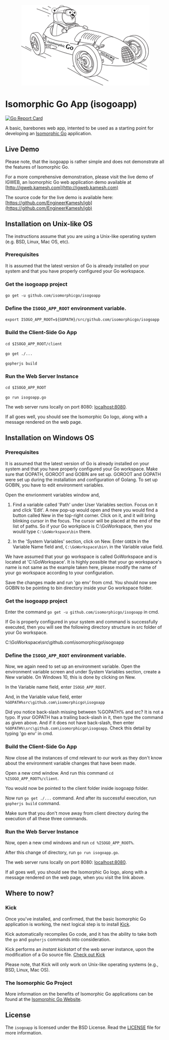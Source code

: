 <p align="center"><a href="http://isomorphicgo.org" target="_blank"><img src="https://github.com/isomorphicgo/isogoapp/blob/master/static/images/isomorphic_go_logo.png"></a></p>


# Isomorphic Go App (isogoapp)

[![Go Report Card](https://goreportcard.com/badge/github.com/isomorphicgo/isogoapp)](https://goreportcard.com/report/github.com/isomorphicgo/isogoapp)

A basic, barebones web app, intented to be used as a starting point for developing an [Isomorphic Go](http://isomorphicgo.org) application.


## Live Demo
Please note, that the isogoapp is rather simple and does not demonstrate all the features of Isomorphic Go.

For a more comprehensive demonstration, please visit the live demo of IGWEB, an Isomorphic Go web application demo available at [http://igweb.kamesh.com](http://igweb.kamesh.com)

The source code for the live demo is available here: [https://github.com/EngineerKamesh/igb](https://github.com/EngineerKamesh/igb)

## Installation on Unix-like OS

The instructions assume that you are using a Unix-like operating system (e.g. BSD, Linux, Mac OS, etc).

### Prerequisites

It is assumed that the latest version of Go is already installed on your system and that you have properly configured your Go workspace.

### Get the isogoapp project
`go get -u github.com/isomorphicgo/isogoapp`


### Define the `ISOGO_APP_ROOT` environment variable.
`export ISOGO_APP_ROOT=${GOPATH}/src/github.com/isomorphicgo/isogoapp`


### Build the Client-Side Go App
`cd $ISOGO_APP_ROOT/client`

`go get ./...`

`gopherjs build`

### Run the Web Server Instance

`cd $ISOGO_APP_ROOT`

`go run isogoapp.go`


The web server runs locally on port 8080: [localhost:8080](http://localhost:8080).

If all goes well, you should see the Isomorphic Go logo, along with a message rendered on the web page.


## Installation on Windows OS

### Prerequisites

It is assumed that the latest version of Go is already installed on your system and that you have properly configured your Go workspace. Make sure that GOPATH, GOROOT and GOBIN are set up. GOROOT and GOPATH were set up during the installation and configuration of Golang. To set up GOBIN, you have to edit environment variables.

Open the envrionment variables window and,

1. Find a variable called 'Path' under User Variables section. Focus on it and click 'Edit'. A new pop-up would open and there you would find a button called New in the top-right corner. Click on it, and it will bring blinking cursor in the focus. The cursor will be placed at the end of the list of paths. So if your Go workplace is C:\GoWorkspace, then you would type `C:\GoWorkspace\bin` there.

2. In the 'System Variables' section, click on New. Enter `GOBIN` in the Variable Name field and, `C:\GoWorkspace\bin\` in the Variable value field.

We have assumed that your go workspace is called GoWorkspace and is located at 'C:\GoWorkspace'. It is highly possible that your go workspace's name is not same as the example taken here, please modify the name of your go workspace according to your configuration.

Save the changes made and run 'go env' from cmd. You should now see GOBIN to be pointing to bin directory inside your Go workspace folder.

### Get the isogoapp project
Enter the command `go get -u github.com/isomorphicgo/isogoapp` in cmd.

If Go is properly configured in your system and command is successfully executed, then you will see the following directory structure in src folder of your Go workspace.

C:\GoWorkspace\src\github.com\isomorphicgo\isogoapp

### Define the `ISOGO_APP_ROOT` environment variable.
Now, we again need to set up an environment variable. Open the environment variable screen and under System Variables section, create a New variable. On Windows 10, this is done by clicking on New.

In the Variable name field, enter `ISOGO_APP_ROOT`.

And, in the Variable value field, enter `%GOPATH%src\github.com\isomorphicgo\isogoapp`

Did you notice back-slash missing between %GOPATH% and src? It is not a typo. If your GOPATH has a trailing back-slash in it, then type the command as given above. And if it does not have back-slash, then enter `%GOPATH%\src\github.com\isomorphicgo\isogoapp`. Check this detail by typing 'go env' in cmd.

### Build the Client-Side Go App

Now close all the instances of cmd relevant to our work as they don't know about the environment variable changes that have been made. 

Open a new cmd window. And run this command `cd %ISOGO_APP_ROOT%/client`.

You would now be pointed to the client folder inside isogoapp folder.

Now run `go get ./...` command. And after its successful execution, run `gopherjs build` command. 

Make sure that you don't move away from client directory during the execution of all these three commands.

### Run the Web Server Instance

Now, open a new cmd windows and run `cd %ISOGO_APP_ROOT%`.

After this change of directory, run `go run isogoapp.go`.

The web server runs locally on port 8080: [localhost:8080](http://localhost:8080).

If all goes well, you should see the Isomorphic Go logo, along with a message rendered on the web page, when you visit the link above.


## Where to now?

### Kick

Once you've installed, and confirmed, that the basic Isomorphic Go application is working, the next logical step is to install [Kick](https://github.com/isomorphicgo/kick).

Kick automatically recompiles Go code, and it has the ability to take both the `go` and `gopherjs` commands into consideration. 

Kick performs an *instant kickstart* of the web server instance, upon the modification of a Go source file. [Check out Kick](https://github.com/isomorphicgo/kick)

Please note, that Kick will only work on Unix-like operating systems (e.g., BSD, Linux, Mac OS).

### The Isomorphic Go Project
More information on the benefits of Isomorphic Go applications can be found at the [Isomorphic Go Website](http://isomorphicgo.org).

## License
The `isogoapp` is licensed under the BSD License. Read the [LICENSE](https://github.com/isomorphicgo/isogoapp/blob/master/LICENSE) file for more information.


